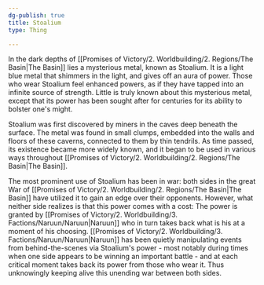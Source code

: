 ```yaml
---
dg-publish: true
title: Stoalium
type: Thing

---
```





In the dark depths of [[Promises of Victory/2. Worldbuilding/2. Regions/The Basin\|The Basin]] lies a mysterious metal, known as Stoalium. It is a light blue metal that shimmers in the light, and gives off an aura of power. Those who wear Stoalium feel enhanced powers, as if they have tapped into an infinite source of strength. Little is truly known about this mysterious metal, except that its power has been sought after for centuries for its ability to bolster one's might.

Stoalium was first discovered by miners in the caves deep beneath the surface. The metal was found in small clumps, embedded into the walls and floors of these caverns, connected to them by thin tendrils. As time passed, its existence became more widely known, and it began to be used in various ways throughout [[Promises of Victory/2. Worldbuilding/2. Regions/The Basin\|The Basin]]. 

The most prominent use of Stoalium has been in war: both sides in the great War of [[Promises of Victory/2. Worldbuilding/2. Regions/The Basin\|The Basin]] have utilized it to gain an edge over their opponents. However, what neither side realizes is that this power comes with a cost: The power is granted by [[Promises of Victory/2. Worldbuilding/3. Factions/Naruun/Naruun\|Naruun]] who in turn takes back what is his at a moment of his choosing. [[Promises of Victory/2. Worldbuilding/3. Factions/Naruun/Naruun\|Naruun]] has been quietly manipulating events from behind-the-scenes via Stoalium's power - most notably during times when one side appears to be winning an important battle - and at each critical moment takes back its power from those who wear it. Thus unknowingly keeping alive this unending war between both sides. 